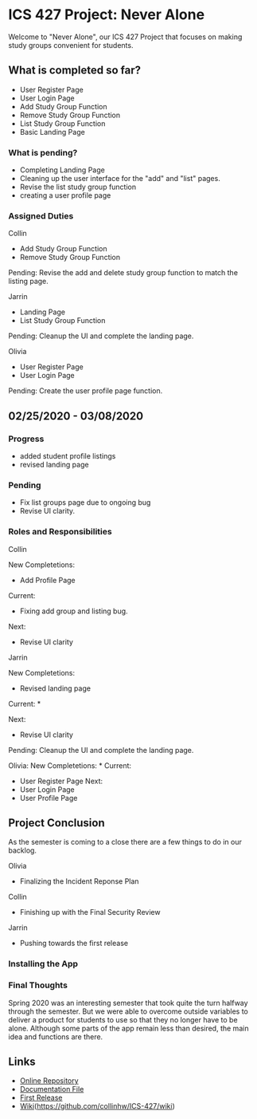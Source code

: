 # ICS 427 Project: Never Alone

Welcome to "Never Alone", our ICS 427 Project that focuses on making study groups convenient for students.

## What is completed so far?
* User Register Page
* User Login Page
* Add Study Group Function
* Remove Study Group Function
* List Study Group Function
* Basic Landing Page

### What is pending?
* Completing Landing Page
* Cleaning up the user interface for the "add" and "list" pages.
* Revise the list study group function
* creating a user profile page

### Assigned Duties
Collin
* Add Study Group Function
* Remove Study Group Function

Pending: Revise the add and delete study group function to match the listing page.

Jarrin
* Landing Page
* List Study Group Function

Pending: Cleanup the UI and complete the landing page.

Olivia
* User Register Page
* User Login Page

Pending: Create the user profile page function.

## 02/25/2020 - 03/08/2020

### Progress
* added student profile listings
* revised landing page

### Pending
* Fix list groups page due to ongoing bug
* Revise UI clarity.

### Roles and Responsibilities
Collin

New Completetions:
* Add Profile Page

Current:
* Fixing add group and listing bug.

Next:
* Revise UI clarity

Jarrin

New Completetions:
*  Revised landing page

Current:
* 

Next:
* Revise UI clarity

Pending: Cleanup the UI and complete the landing page.

Olivia:
New Completetions:
* 
Current:
* User Register Page
Next:
* User Login Page
* User Profile Page

## Project Conclusion
  As the semester is coming to a close there are a few things to do in our backlog.
 
Olivia
* Finalizing the Incident Reponse Plan

Collin
* Finishing up with the Final Security Review

Jarrin
* Pushing towards the first release

### Installing the App

### Final Thoughts
  Spring 2020 was an interesting semester that took quite the turn halfway through the semester. But we were able to overcome outside variables to deliver a product for students to use so that they no longer have to be alone. Although some parts of the app remain less than desired, the main idea and functions are there.

## Links
* [Online Repository](https://github.com/collinhw/ICS-427)
* [Documentation File]() 
* [First Release]()
* [Wiki]()(https://github.com/collinhw/ICS-427/wiki)

